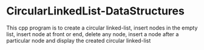 # CircularLinkedList-DataStructures
This cpp program is to create a circular linked-list, insert nodes in the empty list, insert node at front or end, delete any node, insert a node after a particular node and display the created circular linked-list
